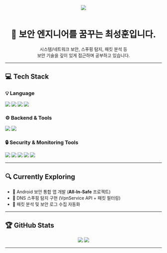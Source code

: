 <div align="center">
  <img src="https://capsule-render.vercel.app/api?type=wave&color=auto&height=300&section=header&text=Seonghun's%20GitHub&fontSize=90" />
</div>

<br/>

<div align="center">

# 🔐 보안 엔지니어를 꿈꾸는 최성훈입니다.
시스템/네트워크 보안, 스푸핑 탐지, 패킷 분석 등  
보안 기술을 깊이 있게 접근하며 공부하고 있습니다.

</div>

---

## 💻 Tech Stack

### 💡 Language
<img src="https://img.shields.io/badge/C-00599C?style=for-the-badge&logo=c&logoColor=white"/>
<img src="https://img.shields.io/badge/C++-00599C?style=for-the-badge&logo=c%2B%2B&logoColor=white"/>
<img src="https://img.shields.io/badge/Python-3776AB?style=for-the-badge&logo=python&logoColor=white"/>
<img src="https://img.shields.io/badge/Kotlin-7F52FF?style=for-the-badge&logo=kotlin&logoColor=white"/>

### ⚙️ Backend & Tools
<img src="https://img.shields.io/badge/Django-092E20?style=for-the-badge&logo=django&logoColor=white"/>
<img src="https://img.shields.io/badge/Spring Boot-6DB33F?style=for-the-badge&logo=springboot&logoColor=white"/>

### 🔒 Security & Monitoring Tools
<img src="https://img.shields.io/badge/VpnService-3DDC84?style=for-the-badge&logo=android&logoColor=white"/>
<img src="https://img.shields.io/badge/Wireshark-1679A7?style=for-the-badge&logo=wireshark&logoColor=white"/>
<img src="https://img.shields.io/badge/Docker-2496ED?style=for-the-badge&logo=docker&logoColor=white"/>
<img src="https://img.shields.io/badge/Prometheus-E6522C?style=for-the-badge&logo=prometheus&logoColor=white"/>
<img src="https://img.shields.io/badge/Grafana-F46800?style=for-the-badge&logo=grafana&logoColor=white"/>

---

## 🔍 Currently Exploring

- 🔐 Android 보안 통합 앱 개발 (**All-In-Safe** 프로젝트)
- 📡 DNS 스푸핑 탐지 구현 (VpnService API + 패킷 필터링)
- 🧪 패킷 분석 및 보안 로그 수집 자동화

---

## 🏆 GitHub Stats

<div align="center">
  <img src="https://github-readme-stats.vercel.app/api?username=SHCHOI-00&show_icons=true&theme=radical"/> 
  <img src="https://github-readme-stats.vercel.app/api/top-langs/?username=SHCHOI-00&layout=compact&theme=dracula"/>
</div>

---

<!-- README 하단 주석 -->
<!-- 블로그, 프로젝트 링크, 수상 기록 등이 생기면 여기에 추가 가능 -->
<!--
**SHCHOI-00/SHCHOI-00** is a ✨ _special_ ✨ repository because its `README.md` (this file) appears on your GitHub profile.

Here are some ideas to get you started:

- 🔭 I’m currently working on ...
- 🌱 I’m currently learning ...
- 👯 I’m looking to collaborate on ...
- 🤔 I’m looking for help with ...
- 💬 Ask me about ...
- 📫 How to reach me: ...
- 😄 Pronouns: ...
- ⚡ Fun fact: ...
-->
